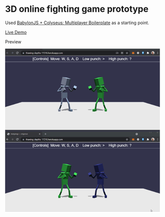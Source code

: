 # 3D online fighting game prototype

Used [BabylonJS + Colyseus: Multiplayer Boilerplate](https://github.com/endel/babylonjs-multiplayer-boilerplate.git) as a starting point.

[Live Demo](https://thawing-depths-11516.herokuapp.com/)

Preview

![](preview.gif)
